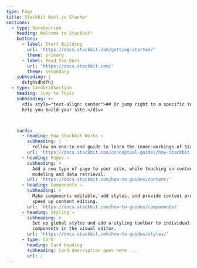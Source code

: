 ```yaml
---
type: Page
title: Stackbit Next.js Starter
sections:
  - type: HeroSection
    heading: Welcome to Stackbit!
    buttons:
      - label: Start Building
        url: 'https://docs.stackbit.com/getting-started/'
        theme: primary
      - label: Read the Docs
        url: 'https://docs.stackbit.com/'
        theme: secondary
    subheading: |
      dsfghsdhdfhj
  - type: CardGridSection
    heading: Jump to Topic
    subheading: >+
      <div style="text-align: center">## Or jump right to a specific topic to
      help you build your site.</div>



    cards:
      - heading: How Stackbit Works →
        subheading: |
          Follow an end-to-end guide to learn the inner-workings of Stackbit.
        url: 'https://docs.stackbit.com/conceptual-guides/how-stackbit-works/'
      - heading: Pages →
        subheading: >
          Add a new type of page to your site, while touching on content
          modeling and data retrieval.
        url: 'https://docs.stackbit.com/how-to-guides/content/'
      - heading: Components →
        subheading: >
          Make components editable, add styles, and provide content presets to
          speed up content editing.
        url: 'https://docs.stackbit.com/how-to-guides/components/'
      - heading: Styling →
        subheading: >
          Set up global styles and add a styling toolbar to individual
          components in the visual editor.
        url: 'https://docs.stackbit.com/how-to-guides/styles/'
      - type: Card
        heading: Card Heading
        subheading: Card description goes here ...
        url: /
---
```

